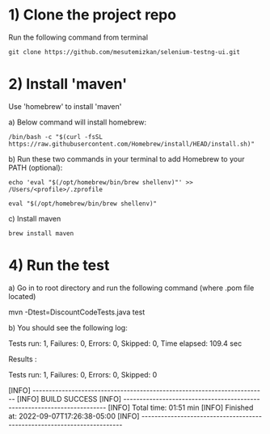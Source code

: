 # 1) Clone the project repo
Run the following command from terminal

    git clone https://github.com/mesutemizkan/selenium-testng-ui.git

# 2) Install 'maven'
Use 'homebrew' to install 'maven'
    
a) Below command will install homebrew:

    /bin/bash -c "$(curl -fsSL https://raw.githubusercontent.com/Homebrew/install/HEAD/install.sh)"


b) Run these two commands in your terminal to add Homebrew to your PATH (optional):

    echo 'eval "$(/opt/homebrew/bin/brew shellenv)"' >> /Users/<profile>/.zprofile
    
    eval "$(/opt/homebrew/bin/brew shellenv)"

c) Install maven
    
    brew install maven


# 4) Run the test

a) Go in to root directory and run the following command (where .pom file located)

   mvn -Dtest=DiscountCodeTests.java test

b) You should see the following log:

Tests run: 1, Failures: 0, Errors: 0, Skipped: 0, Time elapsed: 109.4 sec

Results :

Tests run: 1, Failures: 0, Errors: 0, Skipped: 0

[INFO] ------------------------------------------------------------------------
[INFO] BUILD SUCCESS
[INFO] ------------------------------------------------------------------------
[INFO] Total time:  01:51 min
[INFO] Finished at: 2022-09-07T17:26:38-05:00
[INFO] ------------------------------------------------------------------------

